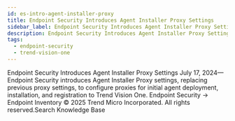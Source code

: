 ```yaml
---
id: es-intro-agent-installer-proxy
title: Endpoint Security Introduces Agent Installer Proxy Settings
sidebar_label: Endpoint Security Introduces Agent Installer Proxy Settings
description: Endpoint Security Introduces Agent Installer Proxy Settings
tags:
  - endpoint-security
  - trend-vision-one
---
```


 Endpoint Security Introduces Agent Installer Proxy Settings July 17, 2024—Endpoint Security introduces Agent Installer Proxy settings, replacing previous proxy settings, to configure proxies for initial agent deployment, installation, and registration to Trend Vision One. Endpoint Security → Endpoint Inventory © 2025 Trend Micro Incorporated. All rights reserved.Search Knowledge Base